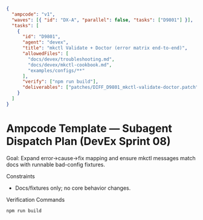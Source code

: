 ```json
{
  "ampcode": "v1",
  "waves": [{ "id": "DX-A", "parallel": false, "tasks": ["D9801"] }],
  "tasks": [
    {
      "id": "D9801",
      "agent": "devex",
      "title": "mkctl Validate + Doctor (error matrix end-to-end)",
      "allowedFiles": [
        "docs/devex/troubleshooting.md",
        "docs/devex/mkctl-cookbook.md",
        "examples/configs/**"
      ],
      "verify": ["npm run build"],
      "deliverables": ["patches/DIFF_D9801_mkctl-validate-doctor.patch"]
    }
  ]
}
```

# Ampcode Template — Subagent Dispatch Plan (DevEx Sprint 08)

Goal: Expand error→cause→fix mapping and ensure mkctl messages match docs with runnable bad-config fixtures.

Constraints

- Docs/fixtures only; no core behavior changes.

Verification Commands

```bash
npm run build
```
